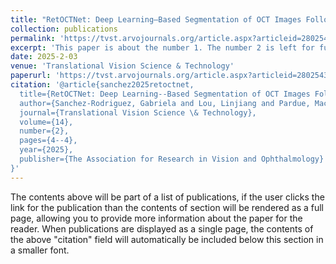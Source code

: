 ```yaml
---
title: "RetOCTNet: Deep Learning–Based Segmentation of OCT Images Following Retinal Ganglion Cell Injury"
collection: publications
permalink: 'https://tvst.arvojournals.org/article.aspx?articleid=2802543'
excerpt: 'This paper is about the number 1. The number 2 is left for future work.'
date: 2025-2-03
venue: 'Translational Vision Science & Technology'
paperurl: 'https://tvst.arvojournals.org/article.aspx?articleid=2802543'
citation: '@article{sanchez2025retoctnet,
  title={RetOCTNet: Deep Learning--Based Segmentation of OCT Images Following Retinal Ganglion Cell Injury},
  author={Sanchez-Rodriguez, Gabriela and Lou, Linjiang and Pardue, Machelle T and Feola, Andrew J},
  journal={Translational Vision Science \& Technology},
  volume={14},
  number={2},
  pages={4--4},
  year={2025},
  publisher={The Association for Research in Vision and Ophthalmology}
}'
---
```


The contents above will be part of a list of publications, if the user clicks the link for the publication than the contents of section will be rendered as a full page, allowing you to provide more information about the paper for the reader. When publications are displayed as a single page, the contents of the above "citation" field will automatically be included below this section in a smaller font.
